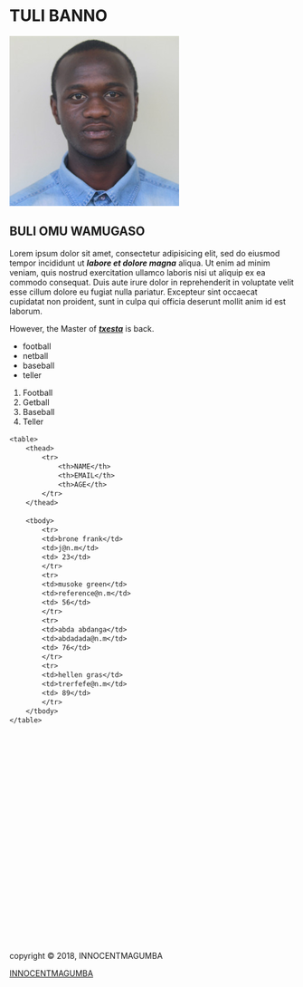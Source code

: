 
<html>
<head>
	<title>tulibanno.com</title>
</head>
<body>
	<h1>TULI BANNO </h1><img src="stdphoto.png">
	<h2>BULI OMU WAMUGASO</h2>
	<p> Lorem ipsum dolor sit amet, consectetur adipisicing elit, sed do eiusmod
	tempor incididunt ut <strong><em>labore et dolore magna</em></strong> aliqua. Ut enim ad minim veniam,
	quis nostrud exercitation ullamco laboris nisi ut aliquip ex ea commodo
	consequat. Duis aute irure dolor in reprehenderit in voluptate velit esse
	cillum dolore eu fugiat nulla pariatur. Excepteur sint occaecat cupidatat non
	proident, sunt in culpa qui officia deserunt mollit anim id est laborum.
	<div> However, the Master of <strong><em><a href="https://www.youtube.com/watch?v=4yRbweGhYdM" target="-blank">txesta</a></em></strong>  is back.</div>
	<ul>
		<li>football</li>
		<li>netball</li>
		<li>baseball</li>
		<li>teller</li>
	</ul>
	<ol>
		<li>Football</li>
		<li>Getball</li>
		<li>Baseball</li>
		<li>Teller</li>
	</ol>
	</p>
	
	
	<table>
		<thead>
			<tr>
				<th>NAME</th>
				<th>EMAIL</th>
				<th>AGE</th>
			</tr>
		</thead>

		<tbody>
			<tr>
			<td>brone frank</td>
			<td>j@n.m</td>
			<td> 23</td>
			</tr>
			<tr>
			<td>musoke green</td>
			<td>reference@n.m</td>
			<td> 56</td>
			</tr>
			<tr>
			<td>abda abdanga</td>
			<td>abdadada@n.m</td>
			<td> 76</td>
			</tr>
			<tr>
			<td>hellen gras</td>
			<td>trerfefe@n.m</td>
			<td> 89</td>
			</tr>
		</tbody>
	</table>

<div style="margin-top: 400px"></div>
<footer>
	 <p>copyright &copy; 2018, INNOCENTMAGUMBA</p>
	 <a href="stdphoto.png">INNOCENTMAGUMBA</a>
</footer>
</body>

</html>